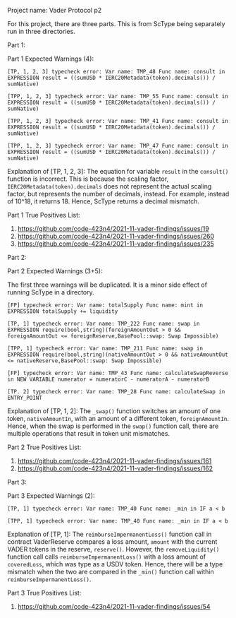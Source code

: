 Project name: Vader Protocol p2

For this project, there are three parts. This is from ScType being separately run in three directories.

Part 1:

Part 1 Expected Warnings (4):

```
[TP, 1, 2, 3] typecheck error: Var name: TMP_48 Func name: consult in EXPRESSION result = ((sumUSD * IERC20Metadata(token).decimals()) / sumNative)

[TPP, 1, 2, 3] typecheck error: Var name: TMP_55 Func name: consult in EXPRESSION result = ((sumUSD * IERC20Metadata(token).decimals()) / sumNative)

[TPP, 1, 2, 3] typecheck error: Var name: TMP_41 Func name: consult in EXPRESSION result = ((sumUSD * IERC20Metadata(token).decimals()) / sumNative)

[TPP, 1, 2, 3] typecheck error: Var name: TMP_47 Func name: consult in EXPRESSION result = ((sumUSD * IERC20Metadata(token).decimals()) / sumNative)
```

Explanation of [TP, 1, 2, 3]: The equation for variable `result` in the `consult()` function is incorrect.
This is because the scaling factor, `IERC20Metadata(token).decimals` does not represent the actual scaling factor, but represents the number of decimals, instead. 
For example, instead of 10^18, it returns 18. Hence, ScType returns a decimal mismatch.


Part 1 True Positives List:
1) https://github.com/code-423n4/2021-11-vader-findings/issues/19
2) https://github.com/code-423n4/2021-11-vader-findings/issues/260
3) https://github.com/code-423n4/2021-11-vader-findings/issues/235

Part 2:

Part 2 Expected Warnings (3+5):

The first three warnings will be duplicated. It is a minor side effect of running ScType in a directory.

```
[FP] typecheck error: Var name: totalSupply Func name: mint in EXPRESSION totalSupply += liquidity

[TP, 1] typecheck error: Var name: TMP_222 Func name: swap in EXPRESSION require(bool,string)(foreignAmountOut > 0 && foreignAmountOut <= foreignReserve,BasePool::swap: Swap Impossible)

[TPP, 1] typecheck error: Var name: TMP_211 Func name: swap in EXPRESSION require(bool,string)(nativeAmountOut > 0 && nativeAmountOut <= nativeReserve,BasePool::swap: Swap Impossible)

[FP] typecheck error: Var name: TMP_43 Func name: calculateSwapReverse in NEW VARIABLE numerator = numeratorC - numeratorA - numeratorB

[TP. 2] typecheck error: Var name: TMP_28 Func name: calculateSwap in ENTRY_POINT
```

Explanation of [TP, 1, 2]: The `_swap()` function switches an amount of one token, `nativeAmountIn`, with an amount of a different token, `foreignAmountIn`. 
Hence, when the swap is performed in the `swap()` function call, there are multiple operations that result in token unit mismatches.

Part 2 True Positives List:
1) https://github.com/code-423n4/2021-11-vader-findings/issues/161
2) https://github.com/code-423n4/2021-11-vader-findings/issues/162

Part 3:

Part 3 Expected Warnings (2):
```
[TP, 1] typecheck error: Var name: TMP_40 Func name: _min in IF a < b

[TPP, 1] typecheck error: Var name: TMP_40 Func name: _min in IF a < b
```

Explanation of [TP, 1]: The `reimburseImpermanentLoss()` function call in contract VaderReserve compares a loss amount, `amount` with the current VADER tokens in the reserve, `reserve()`. However, the `removeLiquidity()` function call calls `reimburseImpermanentLoss()` with a loss amount of `coveredLoss`, which was type as a USDV token. Hence, there will be a type mismatch when the two are compared in the `_min()` function call within `reimburseImpermanentLoss()`.

Part 3 True Positives List:
1) https://github.com/code-423n4/2021-11-vader-findings/issues/54

